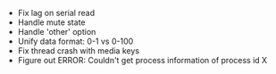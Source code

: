 - Fix lag on serial read
- Handle mute state
- Handle 'other' option
- Unify data format: 0-1 vs 0-100
- Fix thread crash with media keys
- Figure out ERROR: Couldn't get process information of process id X
